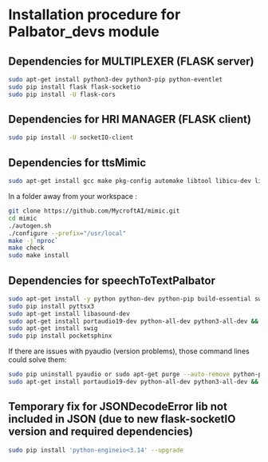 # Installation procedure for Palbator_devs module

## Dependencies for MULTIPLEXER (FLASK server)
```bash
sudo apt-get install python3-dev python3-pip python-eventlet
sudo pip install flask flask-socketio
sudo pip install -U flask-cors
```

## Dependencies for HRI MANAGER (FLASK client)
```bash
sudo pip install -U socketIO-client
```

## Dependencies for ttsMimic
```bash
sudo apt-get install gcc make pkg-config automake libtool libicu-dev libpcre2-dev libasound2-dev git
```
In a folder away from your workspace :
```bash
git clone https://github.com/MycroftAI/mimic.git
cd mimic
./autogen.sh
./configure --prefix="/usr/local"
make -j`nproc`
make check
sudo make install
```

## Dependencies for speechToTextPalbator
```bash
sudo apt-get install -y python python-dev python-pip build-essential swig libpulse-dev git
sudo pip install pyttsx3
sudo apt-get install libasound-dev
sudo apt-get install portaudio19-dev python-all-dev python3-all-dev && sudo pip install pyaudio
sudo apt-get install swig
sudo pip install pocketsphinx
```
If there are issues with pyaudio (version problems), those command lines could solve them:
```bash
sudo pip uninstall pyaudio or sudo apt-get purge --auto-remove python-pyaudio
sudo apt-get install portaudio19-dev python-all-dev python3-all-dev && sudo pip install pyaudio
```

## Temporary fix for JSONDecodeError lib not included in JSON (due to new flask-socketIO version and required dependencies)
```bash
sudo pip install 'python-engineio<3.14' --upgrade
```

